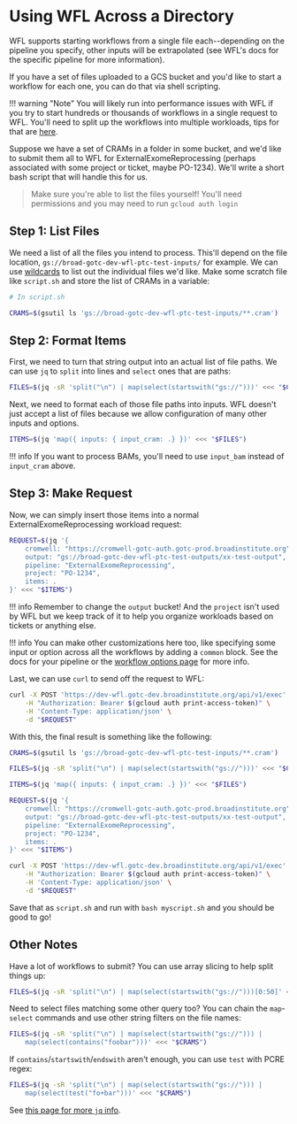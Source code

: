 # Using WFL Across a Directory

WFL supports starting workflows from a single file each--depending on the
pipeline you specify, other inputs will be extrapolated (see WFL's docs
for the specific pipeline for more information).

If you have a set of files uploaded to a GCS bucket and you'd like to start
a workflow for each one, you can do that via shell scripting.

!!! warning "Note"
    You will likely run into performance issues with WFL if you try to start
    hundreds or thousands of workflows in a single request to WFL. You'll need
    to split up the workflows into multiple workloads, tips for that are
    [here](#other-notes).

Suppose we have a set of CRAMs in a folder in some bucket, and we'd like to
submit them all to WFL for ExternalExomeReprocessing (perhaps associated with
some project or ticket, maybe PO-1234). We'll write a short bash script that
will handle this for us.

> Make sure you're able to list the files yourself! You'll need permissions
> and you may need to run `gcloud auth login`

## Step 1: List Files

We need a list of all the files you intend to process. This'll depend on the
file location, `gs://broad-gotc-dev-wfl-ptc-test-inputs/` for example. We can
use [wildcards](https://cloud.google.com/storage/docs/gsutil/addlhelp/WildcardNames)
to list out the individual files we'd like. Make some scratch file like
`script.sh` and store the list of CRAMs in a variable:

```bash
# In script.sh

CRAMS=$(gsutil ls 'gs://broad-gotc-dev-wfl-ptc-test-inputs/**.cram')
```

## Step 2: Format Items

First, we need to turn that string output into an actual list of file paths.
We can use `jq` to `split` into lines and `select` ones that are paths:

```bash
FILES=$(jq -sR 'split("\n") | map(select(startswith("gs://")))' <<< "$CRAMS")
```

Next, we need to format each of those file paths into inputs. WFL doesn't just
accept a list of files because we allow configuration of many other inputs and
options.

```bash
ITEMS=$(jq 'map({ inputs: { input_cram: .} })' <<< "$FILES")
```

!!! info
    If you want to process BAMs, you'll need to use `input_bam` instead of
    `input_cram` above.

## Step 3: Make Request

Now, we can simply insert those items into a normal ExternalExomeReprocessing
workload request:

```bash
REQUEST=$(jq '{
    cromwell: "https://cromwell-gotc-auth.gotc-prod.broadinstitute.org",
    output: "gs://broad-gotc-dev-wfl-ptc-test-outputs/xx-test-output",
    pipeline: "ExternalExomeReprocessing",
    project: "PO-1234",
    items: .
}' <<< "$ITEMS")
```

!!! info 
    Remember to change the `output` bucket! And the `project` isn't used by WFL
    but we keep track of it to help you organize workloads based on tickets
    or anything else.

!!! info 
    You can make other customizations here too, like specifying some input or
    option across all the workflows by adding a `common` block. See the docs
    for your pipeline or the [workflow options page](../workflow-options/) for
    more info.

Last, we can use `curl` to send off the request to WFL:

```bash
curl -X POST 'https://dev-wfl.gotc-dev.broadinstitute.org/api/v1/exec' \
    -H "Authorization: Bearer $(gcloud auth print-access-token)" \
    -H 'Content-Type: application/json' \
    -d "$REQUEST"
```

With this, the final result is something like the following:

```bash
CRAMS=$(gsutil ls 'gs://broad-gotc-dev-wfl-ptc-test-inputs/**.cram')

FILES=$(jq -sR 'split("\n") | map(select(startswith("gs://")))' <<< "$CRAMS")

ITEMS=$(jq 'map({ inputs: { input_cram: .} })' <<< "$FILES")

REQUEST=$(jq '{
    cromwell: "https://cromwell-gotc-auth.gotc-prod.broadinstitute.org",
    output: "gs://broad-gotc-dev-wfl-ptc-test-outputs/xx-test-output",
    pipeline: "ExternalExomeReprocessing",
    project: "PO-1234",
    items: .
}' <<< "$ITEMS")

curl -X POST 'https://dev-wfl.gotc-dev.broadinstitute.org/api/v1/exec' \
    -H "Authorization: Bearer $(gcloud auth print-access-token)" \
    -H 'Content-Type: application/json' \
    -d "$REQUEST"
```

Save that as `script.sh` and run with `bash myscript.sh` and you should be good
to go!

## Other Notes
Have a lot of workflows to submit? You can use array slicing to help split
things up:

```bash
FILES=$(jq -sR 'split("\n") | map(select(startswith("gs://")))[0:50]' <<< "$CRAMS")
```

Need to select files matching some other query too? You can chain the
`map`-`select` commands and use other string filters on the file names:

```bash
FILES=$(jq -sR 'split("\n") | map(select(startswith("gs://"))) |
    map(select(contains("foobar")))' <<< "$CRAMS")
```

If `contains`/`startswith`/`endswith` aren't enough, you can use `test`
with PCRE regex:

```bash
FILES=$(jq -sR 'split("\n") | map(select(startswith("gs://"))) |
    map(select(test("fo+bar")))' <<< "$CRAMS")
```

See [this page for more `jq` info](https://stedolan.github.io/jq/manual/).
